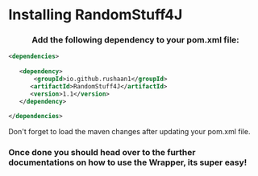 <h1>Installing RandomStuff4J</h1>
<h3><center>Add the following dependency to your pom.xml file:</center></h3>

```xml
<dependencies>
      
   <dependency>
       <groupId>io.github.rushaan1</groupId>
      <artifactId>RandomStuff4J</artifactId>
      <version>1.1</version>
   </dependency>
      
</dependencies>
```
Don't forget to load the maven changes after updating your pom.xml file.

<h3>Once done you should head over to the further documentations on how to use the Wrapper, its super easy!</h3>
